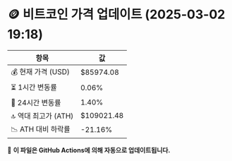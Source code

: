 # 🪙 비트코인 가격 업데이트 (2025-03-02 19:18)

| 항목                | 값 |
|--------------------|----------------|
| 💰 현재 가격 (USD) | $85974.08 |
| ⏳ 1시간 변동률    | 0.06% |
| 📆 24시간 변동률   | 1.40% |
| 🔝 역대 최고가 (ATH) | $109021.48 |
| 📉 ATH 대비 하락률 | -21.16% |

🔄 **이 파일은 GitHub Actions에 의해 자동으로 업데이트됩니다.**
